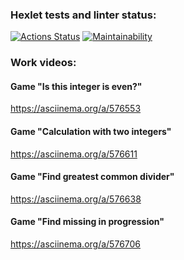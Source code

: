 ### Hexlet tests and linter status:
[![Actions Status](https://github.com/Homedog1983/python-project-49/workflows/hexlet-check/badge.svg)](https://github.com/Homedog1983/python-project-49/actions)
[![Maintainability](https://api.codeclimate.com/v1/badges/971d48637ae80ed541e9/maintainability)](https://codeclimate.com/github/Homedog1983/python-project-49/maintainability)
### Work videos:
#### Game "Is this integer is even?"
https://asciinema.org/a/576553
#### Game "Calculation with two integers"
https://asciinema.org/a/576611
#### Game "Find greatest common divider"
https://asciinema.org/a/576638
#### Game "Find missing in progression"
https://asciinema.org/a/576706
